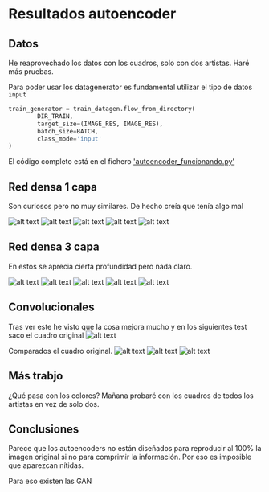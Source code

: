 # Resultados autoencoder

## Datos

He reaprovechado los datos con los cuadros, solo con dos artistas. Haré más pruebas.

Para poder usar los datagenerator es fundamental utilizar el tipo de datos ```input```
```python
train_generator = train_datagen.flow_from_directory(
        DIR_TRAIN,
        target_size=(IMAGE_RES, IMAGE_RES),
        batch_size=BATCH,
        class_mode='input'
)
```

El código completo está en el fichero ['autoencoder_funcionando.py'](../autoencoder_funcionando.py)

## Red densa 1 capa

Son curiosos pero no muy similares. De hecho creía que tenía algo mal

![alt text](l1/pictures16.png "Resultados")
![alt text](l1/pictures32.png "Resultados")
![alt text](l1/pictures64.png "Resultados")
![alt text](l1/pictures128.png "Resultados")
![alt text](l1/pictures256.png "Resultados")

## Red densa 3 capa

En estos se aprecia cierta profundidad pero nada claro.

![alt text](l1/pictures16.png "Resultados")
![alt text](l1/pictures32.png "Resultados")
![alt text](l1/pictures64.png "Resultados")
![alt text](l1/pictures128.png "Resultados")
![alt text](l1/pictures256.png "Resultados")

## Convolucionales

Tras ver este he visto que la cosa mejora mucho y en los siguientes test saco el cuadro original
![alt text](pictures1024_autoconv0.png "Resultados")

Comparados el cuadro original.
![alt text](pictures1024_autoconv1.png "Resultados")
![alt text](pictures1024_autoconv2.png "Resultados")
![alt text](pictures1024_autoconv3.png "Resultados")


## Más trabjo

¿Qué pasa con los colores?
Mañana probaré con los cuadros de todos los artistas en vez de solo dos.

## Conclusiones

Parece que los autoencoders no están diseñados para reproducir al 100% la imagen original si no para comprimir la información. Por eso es imposible que aparezcan nítidas.

Para eso existen las GAN 